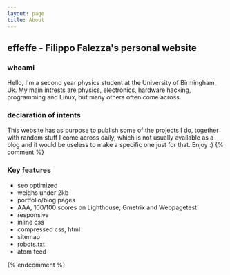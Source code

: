 ```yaml
---
layout: page
title: About
---
```


## effeffe - Filippo Falezza's personal website
### whoami
Hello, I'm a second year physics student at the University of Birmingham, Uk.
My main intrests are physics, electronics, hardware hacking, programming and Linux, but many others often come across.

### declaration of intents
This website has as purpose to publish some of the projects I do, together with random stuff I come across daily, which is not usually available as a blog and it would be useless to make a specific one just for that.
Enjoy :)
{% comment %}
### Key features

- seo optimized
- weighs under 2kb
- portfolio/blog pages
- AAA, 100/100 scores on Lighthouse, Gmetrix and Webpagetest
- responsive
- inline css
- compressed css, html
- sitemap
- robots.txt
- atom feed

{% endcomment %}
